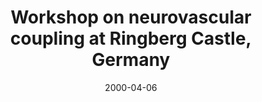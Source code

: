 ---
title: "Workshop on neurovascular coupling at Ringberg Castle, Germany"
project_id: 
date: 2000-04-06
conference_id: ""
presenters:
   - peter_bandettini
summary: "Workshop on neurovascular coupling at Ringberg Castle, Germany"
file: /assets/presentations/
filename: 
layout: presentation
---